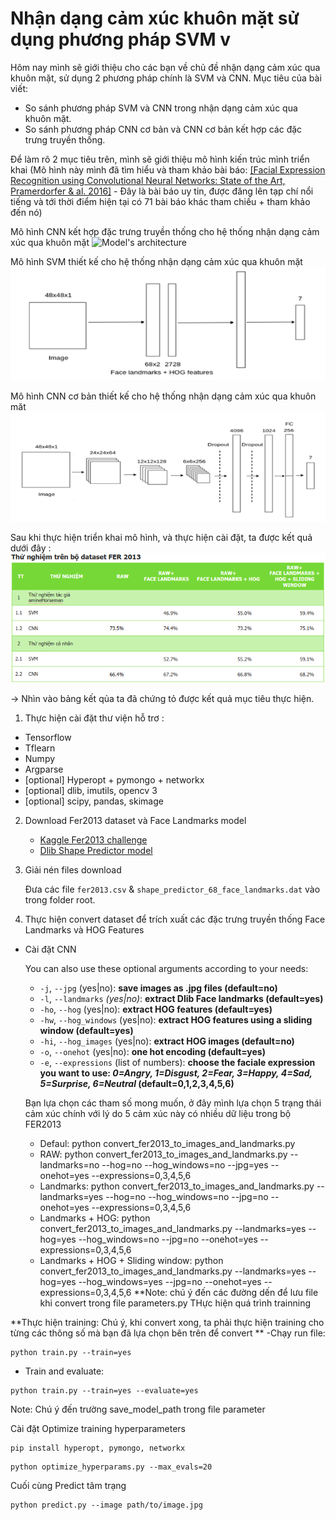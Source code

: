 # Nhận dạng cảm xúc khuôn mặt sử dụng phương pháp SVM v
Hôm nay mình sẽ giới thiệu cho các bạn về chủ đề nhận dạng cảm xúc qua khuôn mặt, sử dụng 2 phương pháp chính là SVM và CNN.
Mục tiêu của bài viết:
+ So sánh phương pháp SVM và CNN trong nhận dạng cảm xúc qua khuôn mặt.
+ So sánh phương pháp CNN cơ bản và CNN cơ bản kết hợp các đặc trưng truyền thống.

Để làm rõ 2 mục tiêu trên, mình sẽ giới thiệu mô hình kiến trúc mình triển khai (Mô hình này mình đã tìm hiểu và tham khảo bài báo: [[Facial Expression Recognition using Convolutional Neural Networks: State of the Art, Pramerdorfer & al. 2016]](https://arxiv.org/abs/1612.02903) - Đây là bài báo uy tin, được đăng lên tạp chí nổi tiếng và tới thời điểm hiện tại có 71 bài báo khác tham chiếu + tham khảo đến nó)

Mô hình CNN kết hợp đặc trưng truyền thống cho hệ thống nhận dạng cảm xúc qua khuôn mặt
![Model's architecture](CNN_models_architecture.png)

Mô hình SVM thiết kế cho hệ thống nhận dạng cảm xúc qua khuôn mặt
![Model's architecture](svm.png)

Mô hình CNN cơ bản thiết kế cho hệ thống nhận dạng cảm xúc qua khuôn măt
![Model's architecture](cnn_coban.png)

Sau khi thực hiện triển khai mô hình, và thực hiện cài đặt, ta được kết quả dưới đây :
![Model's architecture](ketqua_fer.png)

-> Nhìn vào bảng kết qủa ta đã chứng tỏ được kết quả mục tiêu thực hiện.


1. Thực hiện cài đặt thư viện hỗ trơ :
- Tensorflow
- Tflearn
- Numpy
- Argparse
- [optional] Hyperopt + pymongo + networkx
- [optional] dlib, imutils, opencv 3
- [optional] scipy, pandas, skimage

2. Download Fer2013 dataset và Face Landmarks model

    - [Kaggle Fer2013 challenge](https://www.kaggle.com/c/challenges-in-representation-learning-facial-expression-recognition-challenge/data)
    - [Dlib Shape Predictor model](http://dlib.net/files/shape_predictor_68_face_landmarks.dat.bz2)

2. Giải nén files download

    Đưa các file `fer2013.csv` & `shape_predictor_68_face_landmarks.dat` vào trong folder root.

3. Thực hiện convert dataset để trích xuất các đặc trưng truyền thống Face Landmarks và HOG Features
- Cài đặt CNN

    You can also use these optional arguments according to your needs:
    - `-j`, `--jpg` (yes|no): **save images as .jpg files (default=no)**
    - `-l`, `--landmarks` *(yes|no)*: **extract Dlib Face landmarks (default=yes)**
    - `-ho`, `--hog` (yes|no): **extract HOG features (default=yes)**
    - `-hw`, `--hog_windows` (yes|no): **extract HOG features using a sliding window (default=yes)**
    - `-hi`, `--hog_images` (yes|no): **extract HOG images (default=no)**
    - `-o`, `--onehot` (yes|no): **one hot encoding (default=yes)**
    - `-e`, `--expressions` (list of numbers): **choose the faciale expression you want to use: *0=Angry, 1=Disgust, 2=Fear, 3=Happy, 4=Sad, 5=Surprise, 6=Neutral* (default=0,1,2,3,4,5,6)**


    Bạn lựa chọn các tham số mong muốn, ở đây mình lựa chọn 5 trạng thái cảm xúc chính với lý do 5 cảm xúc này có nhiều dữ liệu trong bộ FER2013
    - Defaul: python convert_fer2013_to_images_and_landmarks.py
    - RAW:  python convert_fer2013_to_images_and_landmarks.py --landmarks=no --hog=no --hog_windows=no --jpg=yes --onehot=yes  --expressions=0,3,4,5,6
    - Landmarks: python convert_fer2013_to_images_and_landmarks.py --landmarks=yes --hog=no --hog_windows=no --jpg=no --onehot=yes  --expressions=0,3,4,5,6
    - Landmarks + HOG: python convert_fer2013_to_images_and_landmarks.py --landmarks=yes --hog=yes --hog_windows=no --jpg=no --onehot=yes  --expressions=0,3,4,5,6
    - Landmarks + HOG + Sliding window: python convert_fer2013_to_images_and_landmarks.py --landmarks=yes --hog=yes --hog_windows=yes --jpg=no --onehot=yes  --expressions=0,3,4,5,6
    **Note: chú ý đến các đường dến để lưu file khi convert trong file parameters.py
  THực hiện quá trình trainning   
    
**Thực hiện training: Chú ý, khi convert xong, ta phải thực hiện training cho từng các thông số mà bạn đã lựa chọn bên trên để convert **
-Chạy run file:
```
python train.py --train=yes
```
- Train and evaluate:
```
python train.py --train=yes --evaluate=yes
```
Note: Chú ý đến trường save_model_path trong file parameter

Cài đặt Optimize training hyperparameters
```
pip install hyperopt, pymongo, networkx
```
```
python optimize_hyperparams.py --max_evals=20
```

Cuối cùng Predict tâm trạng
```
python predict.py --image path/to/image.jpg
```
